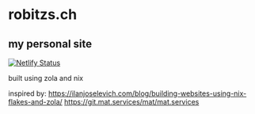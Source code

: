 # robitzs.ch
## my personal site
[![Netlify Status](https://api.netlify.com/api/v1/badges/837d65b3-df8b-48c9-9845-71723c153fc8/deploy-status)](https://app.netlify.com/sites/robitzsch/deploys)

built using zola and nix

inspired by:
<https://ilanjoselevich.com/blog/building-websites-using-nix-flakes-and-zola/>
<https://git.mat.services/mat/mat.services>
